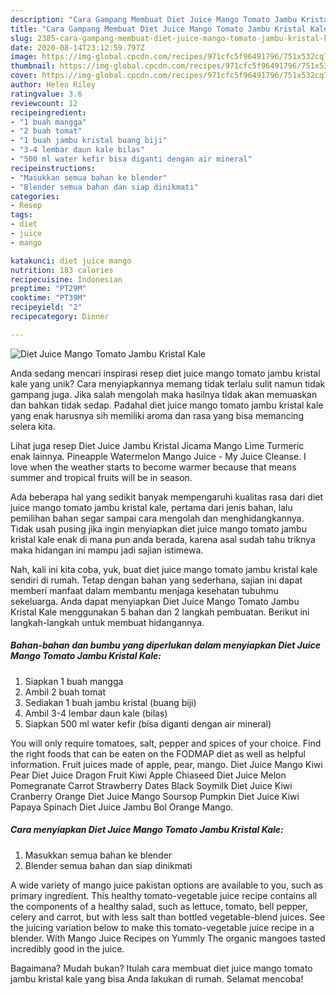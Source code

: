 ```yaml
---
description: "Cara Gampang Membuat Diet Juice Mango Tomato Jambu Kristal Kale, Lezat Sekali"
title: "Cara Gampang Membuat Diet Juice Mango Tomato Jambu Kristal Kale, Lezat Sekali"
slug: 2385-cara-gampang-membuat-diet-juice-mango-tomato-jambu-kristal-kale-lezat-sekali
date: 2020-08-14T23:12:59.797Z
image: https://img-global.cpcdn.com/recipes/971cfc5f96491796/751x532cq70/diet-juice-mango-tomato-jambu-kristal-kale-foto-resep-utama.jpg
thumbnail: https://img-global.cpcdn.com/recipes/971cfc5f96491796/751x532cq70/diet-juice-mango-tomato-jambu-kristal-kale-foto-resep-utama.jpg
cover: https://img-global.cpcdn.com/recipes/971cfc5f96491796/751x532cq70/diet-juice-mango-tomato-jambu-kristal-kale-foto-resep-utama.jpg
author: Helen Riley
ratingvalue: 3.6
reviewcount: 12
recipeingredient:
- "1 buah mangga"
- "2 buah tomat"
- "1 buah jambu kristal buang biji"
- "3-4 lembar daun kale bilas"
- "500 ml water kefir bisa diganti dengan air mineral"
recipeinstructions:
- "Masukkan semua bahan ke blender"
- "Blender semua bahan dan siap dinikmati"
categories:
- Resep
tags:
- diet
- juice
- mango

katakunci: diet juice mango 
nutrition: 183 calories
recipecuisine: Indonesian
preptime: "PT29M"
cooktime: "PT39M"
recipeyield: "2"
recipecategory: Dinner

---
```



![Diet Juice Mango Tomato Jambu Kristal Kale](https://img-global.cpcdn.com/recipes/971cfc5f96491796/751x532cq70/diet-juice-mango-tomato-jambu-kristal-kale-foto-resep-utama.jpg)

Anda sedang mencari inspirasi resep diet juice mango tomato jambu kristal kale yang unik? Cara menyiapkannya memang tidak terlalu sulit namun tidak gampang juga. Jika salah mengolah maka hasilnya tidak akan memuaskan dan bahkan tidak sedap. Padahal diet juice mango tomato jambu kristal kale yang enak harusnya sih memiliki aroma dan rasa yang bisa memancing selera kita.

Lihat juga resep Diet Juice Jambu Kristal Jicama Mango Lime Turmeric enak lainnya. Pineapple Watermelon Mango Juice - My Juice Cleanse. I love when the weather starts to become warmer because that means summer and tropical fruits will be in season.

Ada beberapa hal yang sedikit banyak mempengaruhi kualitas rasa dari diet juice mango tomato jambu kristal kale, pertama dari jenis bahan, lalu pemilihan bahan segar sampai cara mengolah dan menghidangkannya. Tidak usah pusing jika ingin menyiapkan diet juice mango tomato jambu kristal kale enak di mana pun anda berada, karena asal sudah tahu triknya maka hidangan ini mampu jadi sajian istimewa.


Nah, kali ini kita coba, yuk, buat diet juice mango tomato jambu kristal kale sendiri di rumah. Tetap dengan bahan yang sederhana, sajian ini dapat memberi manfaat dalam membantu menjaga kesehatan tubuhmu sekeluarga. Anda dapat menyiapkan Diet Juice Mango Tomato Jambu Kristal Kale menggunakan 5 bahan dan 2 langkah pembuatan. Berikut ini langkah-langkah untuk membuat hidangannya.

<!--inarticleads1-->

##### Bahan-bahan dan bumbu yang diperlukan dalam menyiapkan Diet Juice Mango Tomato Jambu Kristal Kale:

1. Siapkan 1 buah mangga
1. Ambil 2 buah tomat
1. Sediakan 1 buah jambu kristal (buang biji)
1. Ambil 3-4 lembar daun kale (bilas)
1. Siapkan 500 ml water kefir (bisa diganti dengan air mineral)


You will only require tomatoes, salt, pepper and spices of your choice. Find the right foods that can be eaten on the FODMAP diet as well as helpful information. Fruit juices made of apple, pear, mango. Diet Juice Mango Kiwi Pear Diet Juice Dragon Fruit Kiwi Apple Chiaseed Diet Juice Melon Pomegranate Carrot Strawberry Dates Black Soymilk Diet Juice Kiwi Cranberry Orange Diet Juice Mango Soursop Pumpkin Diet Juice Kiwi Papaya Spinach Diet Juice Jambu Bol Orange Mango. 

<!--inarticleads2-->

##### Cara menyiapkan Diet Juice Mango Tomato Jambu Kristal Kale:

1. Masukkan semua bahan ke blender
1. Blender semua bahan dan siap dinikmati


A wide variety of mango juice pakistan options are available to you, such as primary ingredient. This healthy tomato-vegetable juice recipe contains all the components of a healthy salad, such as lettuce, tomato, bell pepper, celery and carrot, but with less salt than bottled vegetable-blend juices. See the juicing variation below to make this tomato-vegetable juice recipe in a blender. With Mango Juice Recipes on Yummly The organic mangoes tasted incredibly good in the juice. 

Bagaimana? Mudah bukan? Itulah cara membuat diet juice mango tomato jambu kristal kale yang bisa Anda lakukan di rumah. Selamat mencoba!
